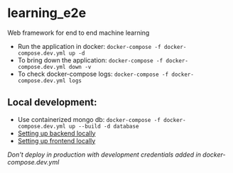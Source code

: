 # learning_e2e
Web framework for end to end machine learning

* Run the application in docker: `docker-compose -f docker-compose.dev.yml up -d`
* To bring down the application: `docker-compose -f docker-compose.dev.yml down -v`
* To check docker-compose logs: `docker-compose -f docker-compose.dev.yml logs`

## Local development:
* Use containerized mongo db: `docker-compose -f docker-compose.dev.yml up --build -d database`
* [Setting up backend locally](./backend/README.md)
* [Setting up frontend locally](./frontend/README.md)

*Don't deploy in production with development credentials added in docker-compose.dev.yml*
